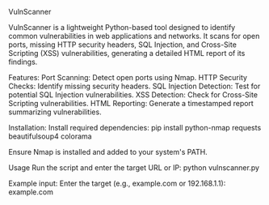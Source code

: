 VulnScanner

VulnScanner is a lightweight Python-based tool designed to identify common vulnerabilities in web applications and networks. 
It scans for open ports, missing HTTP security headers, SQL Injection, and Cross-Site Scripting (XSS) vulnerabilities, generating a detailed HTML report of its findings.

Features:
Port Scanning: Detect open ports using Nmap.
HTTP Security Checks: Identify missing security headers.
SQL Injection Detection: Test for potential SQL Injection vulnerabilities.
XSS Detection: Check for Cross-Site Scripting vulnerabilities.
HTML Reporting: Generate a timestamped report summarizing vulnerabilities.

Installation: 
Install required dependencies:
pip install python-nmap requests beautifulsoup4 colorama

Ensure Nmap is installed and added to your system's PATH.

Usage
Run the script and enter the target URL or IP:
python vulnscanner.py

Example input:
Enter the target (e.g., example.com or 192.168.1.1): example.com
